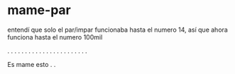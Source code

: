 # mame-par



entendí que solo el par/impar funcionaba hasta el numero 14, así que ahora funciona hasta el numero 100mil



.
.
.
.
.
.
.
.
.
.
.
.
.
.
.
.
.
.
.
.
.
.
.



Es mame esto . .
